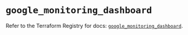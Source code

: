 # `google_monitoring_dashboard`

Refer to the Terraform Registry for docs: [`google_monitoring_dashboard`](https://registry.terraform.io/providers/hashicorp/google-beta/5.29.1/docs/resources/google_monitoring_dashboard).
